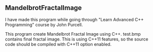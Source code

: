 ## MandelbrotFractalImage

I have made this program while going through "Learn Advanced C++ Programming" course by John Purcell. 

This program create Mandelbrot Fractal Image using C++. test.bmp contains final fractal image. This is using C++11 features, so the source code should be compiled with C++11 option enabled.